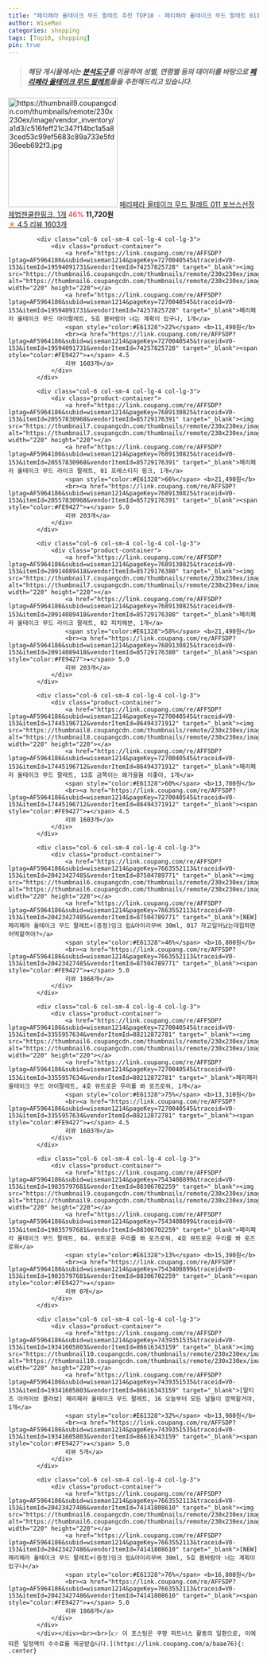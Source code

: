 ```yaml
---
title: "페리페라 올테이크 무드 팔레트 추천 TOP10 - 페리페라 올테이크 무드 팔레트 011 포브스선정제법젠쿨한핑크, 1개"
author: WiseMan
categories: shopping
tags: [Top10, shopping]
pin: true
---
```


> ##### 해당 게시물에서는 [**분석도구**](https://itemscout.io/)를 이용하여 **성별**, **연령별** 등의 데이터를 바탕으로 [**페리페라 올테이크 무드 팔레트**](https://link.coupang.com/a/baae76)들을 추천해드리고 있습니다.
<div class="container"><div class="row">
            <div class="col-6 col-sm-4 col-lg-4 col-lg-3">
                <div class="product-container">
                    <a href="https://link.coupang.com/re/AFFSDP?lptag=AF5964186&subid=wiseman1214&pageKey=7270040545&traceid=V0-153&itemId=19037865984&vendorItemId=81619474887" target="_blank"><img src="https://thumbnail9.coupangcdn.com/thumbnails/remote/230x230ex/image/vendor_inventory/a1d3/c516feff21c347f14bc1a5a83ced53c99ef5683c89a733e5fd36eeb692f3.jpg" alt="https://thumbnail9.coupangcdn.com/thumbnails/remote/230x230ex/image/vendor_inventory/a1d3/c516feff21c347f14bc1a5a83ced53c99ef5683c89a733e5fd36eeb692f3.jpg" width="220" height="220"></a>
                    <a href="https://link.coupang.com/re/AFFSDP?lptag=AF5964186&subid=wiseman1214&pageKey=7270040545&traceid=V0-153&itemId=19037865984&vendorItemId=81619474887" target="_blank">페리페라 올테이크 무드 팔레트 011 포브스선정제법젠쿨한핑크, 1개</a>
                    <span style="color:#E61328">46%</span> <b>11,720원</b>
                    <br><a href="https://link.coupang.com/re/AFFSDP?lptag=AF5964186&subid=wiseman1214&pageKey=7270040545&traceid=V0-153&itemId=19037865984&vendorItemId=81619474887" target="_blank"><span style="color:#FE9427">★</span> 4.5
                    리뷰 1603개</a>
                </div>
            </div>
            
            <div class="col-6 col-sm-4 col-lg-4 col-lg-3">
                <div class="product-container">
                    <a href="https://link.coupang.com/re/AFFSDP?lptag=AF5964186&subid=wiseman1214&pageKey=7270040545&traceid=V0-153&itemId=19594091731&vendorItemId=74257825728" target="_blank"><img src="https://thumbnail6.coupangcdn.com/thumbnails/remote/230x230ex/image/vendor_inventory/3dc8/e9a741fde61cc26cdccd84c955d588cdabe1d2dbe57ad8092821cf0b32ea.jpg" alt="https://thumbnail6.coupangcdn.com/thumbnails/remote/230x230ex/image/vendor_inventory/3dc8/e9a741fde61cc26cdccd84c955d588cdabe1d2dbe57ad8092821cf0b32ea.jpg" width="220" height="220"></a>
                    <a href="https://link.coupang.com/re/AFFSDP?lptag=AF5964186&subid=wiseman1214&pageKey=7270040545&traceid=V0-153&itemId=19594091731&vendorItemId=74257825728" target="_blank">페리페라 올테이크 무드 아이팔레트, 5호 봄바람아 너는 계획이 있구나, 1개</a>
                    <span style="color:#E61328">22%</span> <b>11,490원</b>
                    <br><a href="https://link.coupang.com/re/AFFSDP?lptag=AF5964186&subid=wiseman1214&pageKey=7270040545&traceid=V0-153&itemId=19594091731&vendorItemId=74257825728" target="_blank"><span style="color:#FE9427">★</span> 4.5
                    리뷰 1603개</a>
                </div>
            </div>
            
            <div class="col-6 col-sm-4 col-lg-4 col-lg-3">
                <div class="product-container">
                    <a href="https://link.coupang.com/re/AFFSDP?lptag=AF5964186&subid=wiseman1214&pageKey=7689130825&traceid=V0-153&itemId=20557830968&vendorItemId=85729176391" target="_blank"><img src="https://thumbnail7.coupangcdn.com/thumbnails/remote/230x230ex/image/vendor_inventory/1b6c/79452c65a4feecee9a0f180f01c3cf62d273e867daaf1ac47cb45bd1cadc.jpg" alt="https://thumbnail7.coupangcdn.com/thumbnails/remote/230x230ex/image/vendor_inventory/1b6c/79452c65a4feecee9a0f180f01c3cf62d273e867daaf1ac47cb45bd1cadc.jpg" width="220" height="220"></a>
                    <a href="https://link.coupang.com/re/AFFSDP?lptag=AF5964186&subid=wiseman1214&pageKey=7689130825&traceid=V0-153&itemId=20557830968&vendorItemId=85729176391" target="_blank">페리페라 올테이크 무드 라이크 팔레트, 01 프레스티지 핑크, 1개</a>
                    <span style="color:#E61328">66%</span> <b>21,490원</b>
                    <br><a href="https://link.coupang.com/re/AFFSDP?lptag=AF5964186&subid=wiseman1214&pageKey=7689130825&traceid=V0-153&itemId=20557830968&vendorItemId=85729176391" target="_blank"><span style="color:#FE9427">★</span> 5.0
                    리뷰 203개</a>
                </div>
            </div>
            
            <div class="col-6 col-sm-4 col-lg-4 col-lg-3">
                <div class="product-container">
                    <a href="https://link.coupang.com/re/AFFSDP?lptag=AF5964186&subid=wiseman1214&pageKey=7689130825&traceid=V0-153&itemId=20914089418&vendorItemId=85729176380" target="_blank"><img src="https://thumbnail7.coupangcdn.com/thumbnails/remote/230x230ex/image/vendor_inventory/fdfc/e535b6f2125f7dc0a2e311290c9168926cbb62d6ede6df520cdb44b55859.jpg" alt="https://thumbnail7.coupangcdn.com/thumbnails/remote/230x230ex/image/vendor_inventory/fdfc/e535b6f2125f7dc0a2e311290c9168926cbb62d6ede6df520cdb44b55859.jpg" width="220" height="220"></a>
                    <a href="https://link.coupang.com/re/AFFSDP?lptag=AF5964186&subid=wiseman1214&pageKey=7689130825&traceid=V0-153&itemId=20914089418&vendorItemId=85729176380" target="_blank">페리페라 올테이크 무드 라이크 팔레트, 02 피치헤븐, 1개</a>
                    <span style="color:#E61328">58%</span> <b>21,490원</b>
                    <br><a href="https://link.coupang.com/re/AFFSDP?lptag=AF5964186&subid=wiseman1214&pageKey=7689130825&traceid=V0-153&itemId=20914089418&vendorItemId=85729176380" target="_blank"><span style="color:#FE9427">★</span> 5.0
                    리뷰 203개</a>
                </div>
            </div>
            
            <div class="col-6 col-sm-4 col-lg-4 col-lg-3">
                <div class="product-container">
                    <a href="https://link.coupang.com/re/AFFSDP?lptag=AF5964186&subid=wiseman1214&pageKey=7270040545&traceid=V0-153&itemId=17445196712&vendorItemId=86494371912" target="_blank"><img src="https://thumbnail8.coupangcdn.com/thumbnails/remote/230x230ex/image/vendor_inventory/33ec/071804e9e083ad061c506b8fc48836fe728ac518fc197cb2faa360947037.jpg" alt="https://thumbnail8.coupangcdn.com/thumbnails/remote/230x230ex/image/vendor_inventory/33ec/071804e9e083ad061c506b8fc48836fe728ac518fc197cb2faa360947037.jpg" width="220" height="220"></a>
                    <a href="https://link.coupang.com/re/AFFSDP?lptag=AF5964186&subid=wiseman1214&pageKey=7270040545&traceid=V0-153&itemId=17445196712&vendorItemId=86494371912" target="_blank">페리페라 올테이크 무드 팔레트, 13호 금쪽이는 왜가을웜 이좋아, 1개</a>
                    <span style="color:#E61328">60%</span> <b>13,700원</b>
                    <br><a href="https://link.coupang.com/re/AFFSDP?lptag=AF5964186&subid=wiseman1214&pageKey=7270040545&traceid=V0-153&itemId=17445196712&vendorItemId=86494371912" target="_blank"><span style="color:#FE9427">★</span> 4.5
                    리뷰 1603개</a>
                </div>
            </div>
            
            <div class="col-6 col-sm-4 col-lg-4 col-lg-3">
                <div class="product-container">
                    <a href="https://link.coupang.com/re/AFFSDP?lptag=AF5964186&subid=wiseman1214&pageKey=7663552113&traceid=V0-153&itemId=20423427485&vendorItemId=87504789771" target="_blank"><img src="https://thumbnail6.coupangcdn.com/thumbnails/remote/230x230ex/image/vendor_inventory/6134/f86bb4013a785904a7d931a52a9c5459e18d48ffba00f52d9b985d1fe349.jpg" alt="https://thumbnail6.coupangcdn.com/thumbnails/remote/230x230ex/image/vendor_inventory/6134/f86bb4013a785904a7d931a52a9c5459e18d48ffba00f52d9b985d1fe349.jpg" width="220" height="220"></a>
                    <a href="https://link.coupang.com/re/AFFSDP?lptag=AF5964186&subid=wiseman1214&pageKey=7663552113&traceid=V0-153&itemId=20423427485&vendorItemId=87504789771" target="_blank">[NEW] 페리페라 올테이크 무드 팔레트+(증정)잉크 립&아이리무버 30ml, 017 자고일어났는데힙하면어떡할꺼야?</a>
                    <span style="color:#E61328">46%</span> <b>16,800원</b>
                    <br><a href="https://link.coupang.com/re/AFFSDP?lptag=AF5964186&subid=wiseman1214&pageKey=7663552113&traceid=V0-153&itemId=20423427485&vendorItemId=87504789771" target="_blank"><span style="color:#FE9427">★</span> 5.0
                    리뷰 1868개</a>
                </div>
            </div>
            
            <div class="col-6 col-sm-4 col-lg-4 col-lg-3">
                <div class="product-container">
                    <a href="https://link.coupang.com/re/AFFSDP?lptag=AF5964186&subid=wiseman1214&pageKey=7270040545&traceid=V0-153&itemId=3355957634&vendorItemId=88212872781" target="_blank"><img src="https://thumbnail6.coupangcdn.com/thumbnails/remote/230x230ex/image/vendor_inventory/c6cb/43dd4eecc9301008efb15d2a10ae4ebf3e75e1fbeebc5114d16ee553b941.jpg" alt="https://thumbnail6.coupangcdn.com/thumbnails/remote/230x230ex/image/vendor_inventory/c6cb/43dd4eecc9301008efb15d2a10ae4ebf3e75e1fbeebc5114d16ee553b941.jpg" width="220" height="220"></a>
                    <a href="https://link.coupang.com/re/AFFSDP?lptag=AF5964186&subid=wiseman1214&pageKey=7270040545&traceid=V0-153&itemId=3355957634&vendorItemId=88212872781" target="_blank">페리페라 올테이크 무드 아이팔레트, 4호 뮤트로운 우리를 봐 로즈로워, 1개</a>
                    <span style="color:#E61328">75%</span> <b>13,310원</b>
                    <br><a href="https://link.coupang.com/re/AFFSDP?lptag=AF5964186&subid=wiseman1214&pageKey=7270040545&traceid=V0-153&itemId=3355957634&vendorItemId=88212872781" target="_blank"><span style="color:#FE9427">★</span> 4.5
                    리뷰 1603개</a>
                </div>
            </div>
            
            <div class="col-6 col-sm-4 col-lg-4 col-lg-3">
                <div class="product-container">
                    <a href="https://link.coupang.com/re/AFFSDP?lptag=AF5964186&subid=wiseman1214&pageKey=7543408899&traceid=V0-153&itemId=19835797681&vendorItemId=88306702259" target="_blank"><img src="https://thumbnail9.coupangcdn.com/thumbnails/remote/230x230ex/image/vendor_inventory/08e0/0f453658c5c2cb63c3921c5e1d0e6443b69b80d2a79cd095dd68e9b950e4.jpg" alt="https://thumbnail9.coupangcdn.com/thumbnails/remote/230x230ex/image/vendor_inventory/08e0/0f453658c5c2cb63c3921c5e1d0e6443b69b80d2a79cd095dd68e9b950e4.jpg" width="220" height="220"></a>
                    <a href="https://link.coupang.com/re/AFFSDP?lptag=AF5964186&subid=wiseman1214&pageKey=7543408899&traceid=V0-153&itemId=19835797681&vendorItemId=88306702259" target="_blank">페리페라 올테이크 무드 팔레트, 04. 뮤트로운 우리를 봐 로즈로워, 4호 뮤트로운 우리를 봐 로즈로워</a>
                    <span style="color:#E61328">13%</span> <b>15,390원</b>
                    <br><a href="https://link.coupang.com/re/AFFSDP?lptag=AF5964186&subid=wiseman1214&pageKey=7543408899&traceid=V0-153&itemId=19835797681&vendorItemId=88306702259" target="_blank"><span style="color:#FE9427">★</span> 
                    리뷰 0개</a>
                </div>
            </div>
            
            <div class="col-6 col-sm-4 col-lg-4 col-lg-3">
                <div class="product-container">
                    <a href="https://link.coupang.com/re/AFFSDP?lptag=AF5964186&subid=wiseman1214&pageKey=7439351535&traceid=V0-153&itemId=19341605803&vendorItemId=86616343159" target="_blank"><img src="https://thumbnail10.coupangcdn.com/thumbnails/remote/230x230ex/image/vendor_inventory/693b/6bba2d033029f8f298348d76fcb9078033cd1e6b3e3418ef1979b31eaf2e.jpg" alt="https://thumbnail10.coupangcdn.com/thumbnails/remote/230x230ex/image/vendor_inventory/693b/6bba2d033029f8f298348d76fcb9078033cd1e6b3e3418ef1979b31eaf2e.jpg" width="220" height="220"></a>
                    <a href="https://link.coupang.com/re/AFFSDP?lptag=AF5964186&subid=wiseman1214&pageKey=7439351535&traceid=V0-153&itemId=19341605803&vendorItemId=86616343159" target="_blank">[말티즈 아카이브 콜라보] 페리페라 올테이크 무드 팔레트, 16 오늘부터 모든 날들이 깜찍할거야, 1개</a>
                    <span style="color:#E61328">32%</span> <b>13,900원</b>
                    <br><a href="https://link.coupang.com/re/AFFSDP?lptag=AF5964186&subid=wiseman1214&pageKey=7439351535&traceid=V0-153&itemId=19341605803&vendorItemId=86616343159" target="_blank"><span style="color:#FE9427">★</span> 5.0
                    리뷰 5개</a>
                </div>
            </div>
            
            <div class="col-6 col-sm-4 col-lg-4 col-lg-3">
                <div class="product-container">
                    <a href="https://link.coupang.com/re/AFFSDP?lptag=AF5964186&subid=wiseman1214&pageKey=7663552113&traceid=V0-153&itemId=20423427486&vendorItemId=74141808610" target="_blank"><img src="https://thumbnail6.coupangcdn.com/thumbnails/remote/230x230ex/image/vendor_inventory/275d/c7b599c057c7e94b85c3ffe66089a3289016f8db90d1eacd4ff3e08f3148.jpg" alt="https://thumbnail6.coupangcdn.com/thumbnails/remote/230x230ex/image/vendor_inventory/275d/c7b599c057c7e94b85c3ffe66089a3289016f8db90d1eacd4ff3e08f3148.jpg" width="220" height="220"></a>
                    <a href="https://link.coupang.com/re/AFFSDP?lptag=AF5964186&subid=wiseman1214&pageKey=7663552113&traceid=V0-153&itemId=20423427486&vendorItemId=74141808610" target="_blank">[NEW] 페리페라 올테이크 무드 팔레트+(증정)잉크 립&아이리무버 30ml, 5호 봄바람아 너는 계획이 있구나</a>
                    <span style="color:#E61328">76%</span> <b>16,800원</b>
                    <br><a href="https://link.coupang.com/re/AFFSDP?lptag=AF5964186&subid=wiseman1214&pageKey=7663552113&traceid=V0-153&itemId=20423427486&vendorItemId=74141808610" target="_blank"><span style="color:#FE9427">★</span> 5.0
                    리뷰 1868개</a>
                </div>
            </div>
            </div></div><br><br>[👉 이 포스팅은 쿠팡 파트너스 활동의 일환으로, 이에 따른 일정액의 수수료를 제공받습니다.](https://link.coupang.com/a/baae76){: .center}